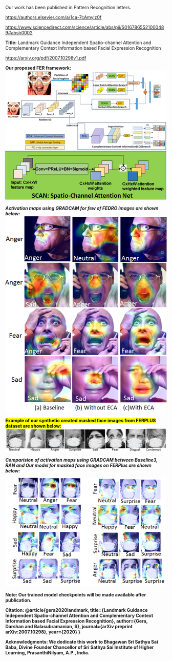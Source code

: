 Our work has been published in Pattern Recognition letters.

https://authors.elsevier.com/a/1ca-7cAmylz0f

https://www.sciencedirect.com/science/article/abs/pii/S0167865521000489#absh0002


<strong>Title:</strong> Landmark Guidance Independent Spatio-channel Attention and Complementary Context Information based Facial Expression Recognition

https://arxiv.org/pdf/2007.10298v1.pdf

<strong> Our proposed FER framework:<strong>
![Proposed framework](images/graphicalabstract03.png)
![SCAN](images/SCAN.png)

<em> Activation maps using GRADCAM for few of FEDRO images are shown below:</em>
![Activation maps of images from FEDRO dataset](images/figure_grad_cam_06.png)

<mark>Example of our synthetic created masked face images from FERPLUS dataset are shown below:</mark>
![Example Masked face images rom FERPLUS dataset](images/figure_masked_faces_07.png)


<em>Comparision of activation maps using GRADCAM between Baseline3, RAN and Our model for masked face images on FERPlus are shown below:</em>
  
![Activation maps of images from masked dataset](images/masked_activation_baseline_ran_ours.png)

Note: Our trained model checkpoints will be made available after publication. 


Citation: 
@article{gera2020landmark,
  title={Landmark Guidance Independent Spatio-channel Attention and Complementary Context Information based Facial Expression Recognition},
  author={Gera, Darshan and Balasubramanian, S},
  journal={arXiv preprint arXiv:2007.10298},
  year={2020}
}



Acknowledgments:
We dedicate this work to Bhagawan Sri Sathya Sai Baba, Divine Founder Chancellor of Sri Sathya Sai Institute of Higher Learning, PrasanthiNilyam, A.P., India.



